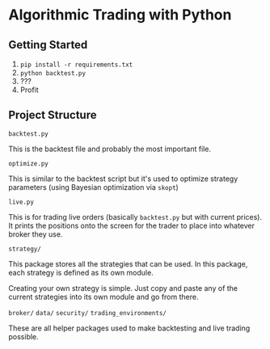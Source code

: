 # Algorithmic Trading with Python

## Getting Started
1. ```pip install -r requirements.txt```
2. ```python backtest.py```
3. ???
4. Profit

## Project Structure
```backtest.py```

This is the backtest file and probably the most important file.

```optimize.py```

This is similar to the backtest script but it's used to optimize strategy parameters (using Bayesian optimization via
`skopt`)

```live.py```

This is for trading live orders (basically `backtest.py` but with current prices).
It prints the positions onto the screen for the trader to place into whatever broker
they use.

```strategy/```

This package stores all the strategies that can be used. In this package, each strategy
is defined as its own module.

Creating your own strategy is simple. Just copy and paste any of the current strategies into
its own module and go from there.

```broker/```
```data/```
```security/```
```trading_environments/```

These are all helper packages used to make backtesting and live trading possible.